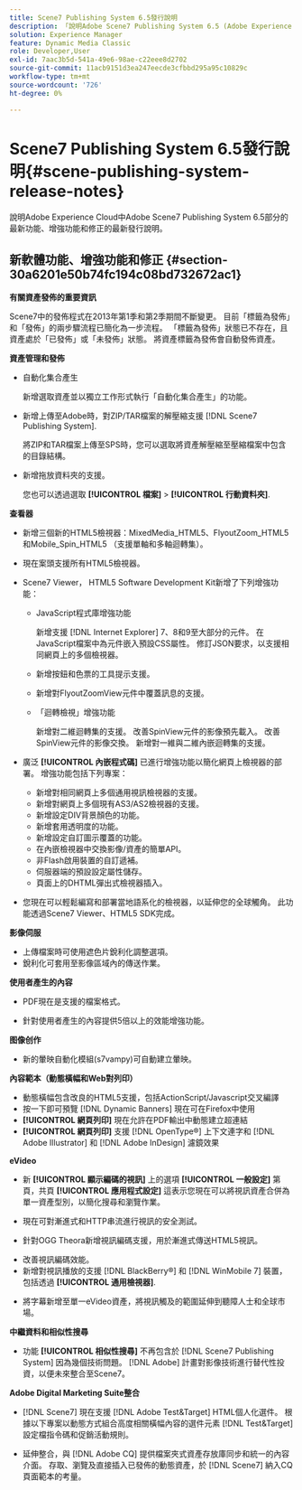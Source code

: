 ```yaml
---
title: Scene7 Publishing System 6.5發行說明
description: 「說明Adobe Scene7 Publishing System 6.5 (Adobe Experience Cloud中Adobe Experience Manager解決方案的一部分)的最新功能、增強功能和修正的最新發行說明。」
solution: Experience Manager
feature: Dynamic Media Classic
role: Developer,User
exl-id: 7aac3b5d-541a-49e6-98ae-c22eee8d2702
source-git-commit: 11acb9151d3ea247eecde3cfbbd295a95c10829c
workflow-type: tm+mt
source-wordcount: '726'
ht-degree: 0%

---
```


# Scene7 Publishing System 6.5發行說明{#scene-publishing-system-release-notes}

說明Adobe Experience Cloud中Adobe Scene7 Publishing System 6.5部分的最新功能、增強功能和修正的最新發行說明。

## 新軟體功能、增強功能和修正 {#section-30a6201e50b74fc194c08bd732672ac1}

**有關資產發佈的重要資訊**

Scene7中的發佈程式在2013年第1季和第2季期間不斷變更。 目前「標籤為發佈」和「發佈」的兩步驟流程已簡化為一步流程。 「標籤為發佈」狀態已不存在，且資產處於「已發佈」或「未發佈」狀態。 將資產標籤為發佈會自動發佈資產。

**資產管理和發佈**

* 自動化集合產生

   新增選取資產並以獨立工作形式執行「自動化集合產生」的功能。
* 新增上傳至Adobe時，對ZIP/TAR檔案的解壓縮支援 [!DNL Scene7 Publishing System].

   將ZIP和TAR檔案上傳至SPS時，您可以選取將資產解壓縮至壓縮檔案中包含的目錄結構。

* 新增拖放資料夾的支援。

   您也可以透過選取 **[!UICONTROL 檔案]** > **[!UICONTROL 行動資料夾]**.

**查看器**

* 新增三個新的HTML5檢視器：MixedMedia_HTML5、FlyoutZoom_HTML5和Mobile_Spin_HTML5 （支援單軸和多軸迴轉集）。

<!-- 
  [More information](http://help.adobe.com/en_US/scene7/using/WS6E593DEA-7D81-4cd6-84B0-85E8BB274176.html#WS1c46793299cf21d77e926d1613177f0a020-8000.html).  -->
* 現在案頭支援所有HTML5檢視器。

<!--   [More information](http://help.adobe.com/en_US/scene7/using/WS6E593DEA-7D81-4cd6-84B0-85E8BB274176.html#WS1c46793299cf21d77e926d1613177f0a020-8000.html). -->
* Scene7 Viewer， HTML5 Software Development Kit新增了下列增強功能：

   * JavaScript程式庫增強功能

      新增支援 [!DNL Internet Explorer] 7、8和9至大部分的元件。 在JavaScript檔案中為元件嵌入預設CSS屬性。 修訂JSON要求，以支援相同網頁上的多個檢視器。

   * 新增按鈕和色票的工具提示支援。
   * 新增對FlyoutZoomView元件中覆蓋訊息的支援。
   * 「迴轉檢視」增強功能

      新增對二維迴轉集的支援。 改善SpinView元件的影像預先載入。 改善SpinView元件的影像交換。 新增對一維與二維內嵌迴轉集的支援。

* 廣泛 **[!UICONTROL 內嵌程式碼]** 已進行增強功能以簡化網頁上檢視器的部署。 增強功能包括下列專案：

   * 新增對相同網頁上多個通用視訊檢視器的支援。
   * 新增對網頁上多個現有AS3/AS2檢視器的支援。
   * 新增設定DIV背景顏色的功能。
   * 新增套用透明度的功能。
   * 新增設定自訂圖示覆蓋的功能。
   * 在內嵌檢視器中交換影像/資產的簡單API。
   * 非Flash啟用裝置的自訂遞補。
   * 伺服器端的預設設定屬性儲存。
   * 頁面上的DHTML彈出式檢視器插入。

* 您現在可以輕鬆編寫和部署當地語系化的檢視器，以延伸您的全球觸角。 此功能透過Scene7 Viewer、HTML5 SDK完成。

**影像伺服**

* 上傳檔案時可使用遮色片銳利化調整選項。
* 銳利化可套用至影像區域內的傳送作業。

**使用者產生的內容**

* PDF現在是支援的檔案格式。

<!--   [More information](http://help.adobe.com/en_US/scene7/using/WSe8b0455615e2dc47-2df907a712f31201b35-8000.html).  -->
* 針對使用者產生的內容提供5倍以上的效能增強功能。

**图像创作**

* 新的暈映自動化模組(s7vampy)可自動建立暈映。

**內容範本（動態橫幅和Web對列印）**

* 動態橫幅包含改良的HTML5支援，包括ActionScript/Javascript交叉編譯
* 按一下即可預覽 [!DNL Dynamic Banners] 現在可在Firefox中使用
* **[!UICONTROL 網頁列印]** 現在允許在PDF輸出中動態建立超連結
* **[!UICONTROL 網頁列印]** 支援 [!DNL OpenType®] 上下文連字和 [!DNL Adobe Illustrator] 和 [!DNL Adobe InDesign] 濾鏡效果

**eVideo**

* 新 **[!UICONTROL 顯示編碼的視訊]** 上的選項 **[!UICONTROL 一般設定]** 第頁，共頁 **[!UICONTROL 應用程式設定]** 這表示您現在可以將視訊資產合併為單一資產型別，以簡化搜尋和瀏覽作業。

<!--   [More information](http://help.adobe.com/en_US/scene7/using/WSCCBA9D3A-06A3-4f29-AF6B-36CBB2A655F1.html).  -->

* 現在可對漸進式和HTTP串流進行視訊的安全測試。

<!--   [More information](http://help.adobe.com/en_US/scene7/using/WSd968ca97bf01df72-5efde3a123268dd80f5-8000.html). -->
* 針對OGG Theora新增視訊編碼支援，用於漸進式傳送HTML5視訊。

<!--   [More information](http://help.adobe.com/en_US/scene7/using/WSE86ACF2B-BD50-4c48-A1D7-9CD4405B62D0.html#WS1c46793299cf21d7-39fae9c1131ba8968f7-7fff.html). -->
* 改善視訊編碼效能。
* 新增對視訊播放的支援 [!DNL BlackBerry®] 和 [!DNL WinMobile 7] 裝置，包括透過 **[!UICONTROL 通用檢視器]**.

<!--   [More information](http://help.adobe.com/en_US/scene7/using/WS6E593DEA-7D81-4cd6-84B0-85E8BB274176.html#WS1c46793299cf21d77e926d1613177f0a020-8000.html) or the [eVideo chapter](http://help.adobe.com/en_US/scene7/using/WS53492AE1-6029-45d8-BF80-F4B5CF33EB08.html). -->

* 將字幕新增至單一eVideo資產，將視訊觸及的範圍延伸到聽障人士和全球市場。

<!--   See [More information](http://help.adobe.com/en_US/scene7/using/WS98ca2e6790647c06-6f6f53e137b959f094-8000.html). -->

**中繼資料和相似性搜尋**

* 功能 **[!UICONTROL 相似性搜尋]** 不再包含於 [!DNL Scene7 Publishing System] 因為幾個技術問題。 [!DNL Adobe] 計畫對影像技術進行替代性投資，以便未來整合至Scene7。

**Adobe Digital Marketing Suite整合**

* [!DNL Scene7] 現在支援 [!DNL Adobe Test&Target] HTML個人化選件。 根據以下專案以動態方式組合高度相關橫幅內容的選件元素 [!DNL Test&Target] 設定檔指令碼和促銷活動規則。

* 延伸整合，與 [!DNL Adobe CQ] 提供檔案夾式資產存放庫同步和統一的內容介面。 存取、瀏覽及直接插入已發佈的動態資產，於 [!DNL Scene7] 納入CQ頁面範本的考量。
